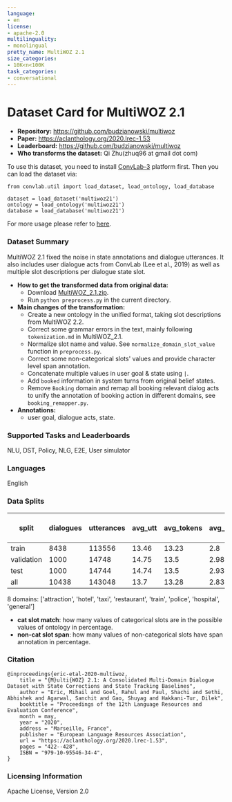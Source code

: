 ```yaml
---
language:
- en
license:
- apache-2.0
multilinguality:
- monolingual
pretty_name: MultiWOZ 2.1
size_categories:
- 10K<n<100K
task_categories:
- conversational
---
```


# Dataset Card for MultiWOZ 2.1

- **Repository:** https://github.com/budzianowski/multiwoz
- **Paper:** https://aclanthology.org/2020.lrec-1.53
- **Leaderboard:** https://github.com/budzianowski/multiwoz
- **Who transforms the dataset:** Qi Zhu(zhuq96 at gmail dot com)

To use this dataset, you need to install [ConvLab-3](https://github.com/ConvLab/ConvLab-3) platform first. Then you can load the dataset via:
```
from convlab.util import load_dataset, load_ontology, load_database

dataset = load_dataset('multiwoz21')
ontology = load_ontology('multiwoz21')
database = load_database('multiwoz21')
```
For more usage please refer to [here](https://github.com/ConvLab/ConvLab-3/tree/master/data/unified_datasets).

### Dataset Summary

MultiWOZ 2.1 fixed the noise in state annotations and dialogue utterances. It also includes user dialogue acts from ConvLab (Lee et al., 2019) as well as multiple slot descriptions per dialogue state slot.

- **How to get the transformed data from original data:** 
  - Download [MultiWOZ_2.1.zip](https://github.com/budzianowski/multiwoz/blob/master/data/MultiWOZ_2.1.zip).
  - Run `python preprocess.py` in the current directory.
- **Main changes of the transformation:**
  - Create a new ontology in the unified format, taking slot descriptions from MultiWOZ 2.2.
  - Correct some grammar errors in the text, mainly following `tokenization.md` in MultiWOZ_2.1.
  - Normalize slot name and value. See `normalize_domain_slot_value` function in `preprocess.py`.
  - Correct some non-categorical slots' values and provide character level span annotation.
  - Concatenate multiple values in user goal & state using `|`.
  - Add `booked` information in system turns from original belief states.
  - Remove `Booking` domain and remap all booking relevant dialog acts to unify the annotation of booking action in different domains, see `booking_remapper.py`.
- **Annotations:**
  - user goal, dialogue acts, state.

### Supported Tasks and Leaderboards

NLU, DST, Policy, NLG, E2E, User simulator

### Languages

English

### Data Splits

| split      |   dialogues |   utterances |   avg_utt |   avg_tokens |   avg_domains |   cat slot match(state) |   cat slot match(goal) |   cat slot match(dialogue act) |   non-cat slot span(dialogue act) |
|------------|-------------|--------------|-----------|--------------|---------------|-------------------------|------------------------|--------------------------------|-----------------------------------|
| train      |        8438 |       113556 |     13.46 |        13.23 |          2.8  |                   98.84 |                  99.48 |                          86.39 |                             98.22 |
| validation |        1000 |        14748 |     14.75 |        13.5  |          2.98 |                   98.84 |                  99.46 |                          86.59 |                             98.17 |
| test       |        1000 |        14744 |     14.74 |        13.5  |          2.93 |                   99.21 |                  99.32 |                          85.83 |                             98.58 |
| all        |       10438 |       143048 |     13.7  |        13.28 |          2.83 |                   98.88 |                  99.47 |                          86.35 |                             98.25 |

8 domains: ['attraction', 'hotel', 'taxi', 'restaurant', 'train', 'police', 'hospital', 'general']
- **cat slot match**: how many values of categorical slots are in the possible values of ontology in percentage.
- **non-cat slot span**: how many values of non-categorical slots have span annotation in percentage.

### Citation

```
@inproceedings{eric-etal-2020-multiwoz,
    title = "{M}ulti{WOZ} 2.1: A Consolidated Multi-Domain Dialogue Dataset with State Corrections and State Tracking Baselines",
    author = "Eric, Mihail and Goel, Rahul and Paul, Shachi and Sethi, Abhishek and Agarwal, Sanchit and Gao, Shuyag and Hakkani-Tur, Dilek",
    booktitle = "Proceedings of the 12th Language Resources and Evaluation Conference",
    month = may,
    year = "2020",
    address = "Marseille, France",
    publisher = "European Language Resources Association",
    url = "https://aclanthology.org/2020.lrec-1.53",
    pages = "422--428",
    ISBN = "979-10-95546-34-4",
}
```

### Licensing Information

Apache License, Version 2.0